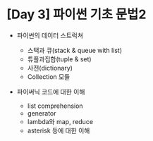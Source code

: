 # [Day 3] 파이썬 기초 문법2

- 파이썬의 데이터 스트럭쳐

  - 스택과 큐(stack & queue with list)
  - 튜플과집합(tuple & set)
  - 사전(dictionary)
  - Collection 모듈

  

- 파이써닉 코드에 대한 이해

  - list comprehension
  - generator
  - lambda와 map, reduce
  - asterisk 등에 대한 이해
